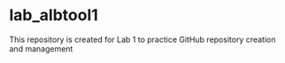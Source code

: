 # lab_albtool1
This repository is created for Lab 1 to practice GitHub repository creation and management
